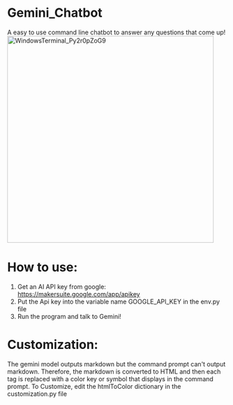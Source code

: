 # Gemini_Chatbot
A easy to use command line chatbot to answer any questions that come up!
<img width="473" alt="WindowsTerminal_Py2r0pZoG9" src="https://github.com/zorarkdouble8/Gemini_Chatbot/assets/65358496/7ac37d07-52f3-4c62-ab5d-3dd2aa7417ea">

# How to use:
1. Get an AI API key from google: https://makersuite.google.com/app/apikey
2. Put the Api key into the variable name GOOGLE_API_KEY in the env.py file
3. Run the program and talk to Gemini!

# Customization:
The gemini model outputs markdown but the command prompt can't output markdown. Therefore, the markdown is converted to HTML and then each tag is replaced with a color key or symbol that displays in the command prompt.
To Customize, edit the htmlToColor dictionary in the customization.py file
